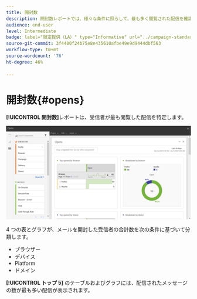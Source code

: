 ```yaml
---
title: 開封数
description: 開封数レポートでは、様々な条件に照らして、最も多く閲覧された配信を確認できます。
audience: end-user
level: Intermediate
badge: label="限定提供（LA）" type="Informative" url="../campaign-standard-migration-home.md" tooltip="Campaign Standard移行済みユーザーに制限"
source-git-commit: 3f4400f24b75e8e435610afbe49e9d9444dbf563
workflow-type: tm+mt
source-wordcount: '76'
ht-degree: 46%

---
```


# 開封数{#opens}

**[!UICONTROL 開封数]**&#x200B;レポートは、受信者が最も閲覧した配信を特定します。

![](assets/delivery_reports_opens.png)

4 つの表とグラフが、メールを開封した受信者の合計数を次の条件に基づいて分類します。

* ブラウザー
* デバイス
* Platform
* ドメイン

**[!UICONTROL トップ 5]** のテーブルおよびグラフには、配信されたメッセージの数が最も多い配信が表示されます。
